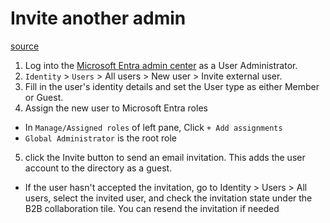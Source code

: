 # Invite another admin
[source](https://learn.microsoft.com/en-us/answers/questions/1432095/how-do-i-add-a-user-to-be-an-administrator-in-my-a)
1. Log into the [Microsoft Entra admin center](https://entra.microsoft.com) as a User Administrator.
2. `Identity` > `Users` > All users > New user > Invite external user.
3. Fill in the user's identity details and set the User type as either Member or Guest.
4. Assign the new user to Microsoft Entra roles
  - In `Manage/Assigned roles` of left pane, Click `+ Add assignments`
  - `Global Administrator` is the root role
5. click the Invite button to send an email invitation. This adds the user account to the directory as a guest.
  - If the user hasn't accepted the invitation, go to Identity > Users > All users, select the invited user, and check the invitation state under the B2B collaboration tile. You can resend the invitation if needed
